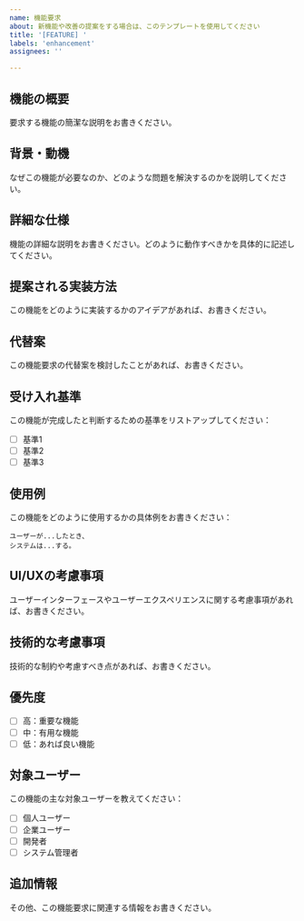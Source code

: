 ```yaml
---
name: 機能要求
about: 新機能や改善の提案をする場合は、このテンプレートを使用してください
title: '[FEATURE] '
labels: 'enhancement'
assignees: ''

---
```


## 機能の概要
要求する機能の簡潔な説明をお書きください。

## 背景・動機
なぜこの機能が必要なのか、どのような問題を解決するのかを説明してください。

## 詳細な仕様
機能の詳細な説明をお書きください。どのように動作すべきかを具体的に記述してください。

## 提案される実装方法
この機能をどのように実装するかのアイデアがあれば、お書きください。

## 代替案
この機能要求の代替案を検討したことがあれば、お書きください。

## 受け入れ基準
この機能が完成したと判断するための基準をリストアップしてください：

- [ ] 基準1
- [ ] 基準2
- [ ] 基準3

## 使用例
この機能をどのように使用するかの具体例をお書きください：

```
ユーザーが...したとき、
システムは...する。
```

## UI/UXの考慮事項
ユーザーインターフェースやユーザーエクスペリエンスに関する考慮事項があれば、お書きください。

## 技術的な考慮事項
技術的な制約や考慮すべき点があれば、お書きください。

## 優先度
- [ ] 高：重要な機能
- [ ] 中：有用な機能
- [ ] 低：あれば良い機能

## 対象ユーザー
この機能の主な対象ユーザーを教えてください：
- [ ] 個人ユーザー
- [ ] 企業ユーザー
- [ ] 開発者
- [ ] システム管理者

## 追加情報
その他、この機能要求に関連する情報をお書きください。
